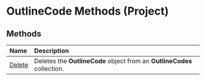 
# OutlineCode Methods (Project)

## Methods



|**Name**|**Description**|
|:-----|:-----|
|[Delete](59aa584c-5593-737e-276b-6a61ae2986e2.md)|Deletes the  **OutlineCode** object from an **OutlineCodes** collection.|
